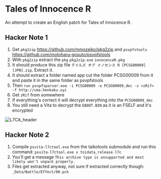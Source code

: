 # Tales of Innocence R

An attempt to create an English patch for Tales of Innocence R.

## Hacker Note 1

1. Get `pkg2zip` https://github.com/mmozeiko/pkg2zip and `psvpfstools` https://github.com/motoharu-gosuto/psvpfstools
2. With `pkg2zip` extract the `pkg` `pkg2zip.exe` `innocenceR.pkg`
3. It should produce this zip file `テイルズ オブ イノセンス R [PCSG00009] [JPN].zip`. Extract it.
4. It should extract a folder named app cut the folder PCSG00009 from it and paste it in the same folder as psvpfstools
5. Then `run psvpfsparser.exe -i PCSG00009 -o PCSG00009_dec -z <zRif> -f http://cma.henkaku.xyz`
6. Get `zRif` from somewhere
7. If everything's correct it will decrypt everything into the `PCSG00009_dec`
8. You still need a Vita to decrypt the `EBOOT.BIN` as it is an FSELF and it's encrypted

![L7CA_header](https://raw.githubusercontent.com/pnvnd/Tales-of-Innocence-R/main/L7CA_decrypted.png)


## Hacker Note 2

1. Compile `psvita-l7ctool.exe` from the taikotools submodule and run this command: `psvita-l7ctool.exe x toidata_release.l7c`
2. You'll get a message `This archive type is unsupported and most likely won't unpack properly.`
3. Files get extracted anyway, not sure if extracted correctly though: `_Data/Battle/Effect/00.pck`
